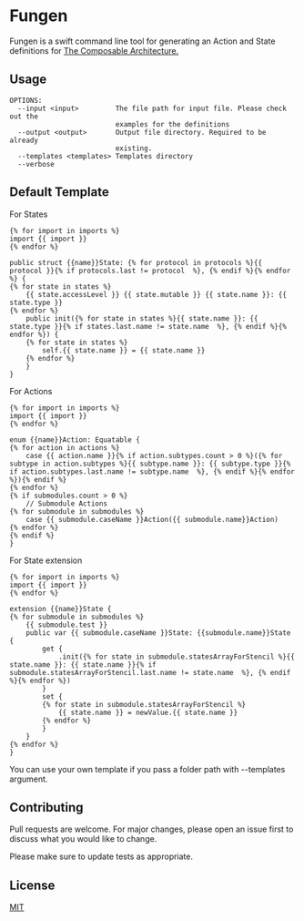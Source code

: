 # Fungen

Fungen is a swift command line tool for generating an Action and State definitions for [The Composable Architecture.](https://github.com/pointfreeco/swift-composable-architecture) 

## Usage

```
OPTIONS:
  --input <input>         The file path for input file. Please check out the
                          examples for the definitions
  --output <output>       Output file directory. Required to be already
                          existing.
  --templates <templates> Templates directory
  --verbose

```

## Default Template

For States
```
{% for import in imports %}
import {{ import }}
{% endfor %}

public struct {{name}}State: {% for protocol in protocols %}{{ protocol }}{% if protocols.last != protocol  %}, {% endif %}{% endfor %} {
{% for state in states %}
    {{ state.accessLevel }} {{ state.mutable }} {{ state.name }}: {{ state.type }}
{% endfor %}
    public init({% for state in states %}{{ state.name }}: {{ state.type }}{% if states.last.name != state.name  %}, {% endif %}{% endfor %}) {
    {% for state in states %}
        self.{{ state.name }} = {{ state.name }}
    {% endfor %}
    }
}
```

For Actions
```
{% for import in imports %}
import {{ import }}
{% endfor %}

enum {{name}}Action: Equatable {
{% for action in actions %}
    case {{ action.name }}{% if action.subtypes.count > 0 %}({% for subtype in action.subtypes %}{{ subtype.name }}: {{ subtype.type }}{% if action.subtypes.last.name != subtype.name  %}, {% endif %}{% endfor %}){% endif %}
{% endfor %}
{% if submodules.count > 0 %}
    // Submodule Actions
{% for submodule in submodules %}
    case {{ submodule.caseName }}Action({{ submodule.name}}Action)
{% endfor %}
{% endif %}
}
```

For State extension
```
{% for import in imports %}
import {{ import }}
{% endfor %}

extension {{name}}State {
{% for submodule in submodules %}
    {{ submodule.test }}
    public var {{ submodule.caseName }}State: {{submodule.name}}State {
        get {
            .init({% for state in submodule.statesArrayForStencil %}{{ state.name }}: {{ state.name }}{% if submodule.statesArrayForStencil.last.name != state.name  %}, {% endif %}{% endfor %})
        }
        set {
        {% for state in submodule.statesArrayForStencil %}
            {{ state.name }} = newValue.{{ state.name }}
        {% endfor %}
        }
    }
{% endfor %}
}
```

You can use your own template if you pass a folder path with --templates argument.

## Contributing
Pull requests are welcome. For major changes, please open an issue first to discuss what you would like to change.

Please make sure to update tests as appropriate.

## License
[MIT](https://choosealicense.com/licenses/mit/)
